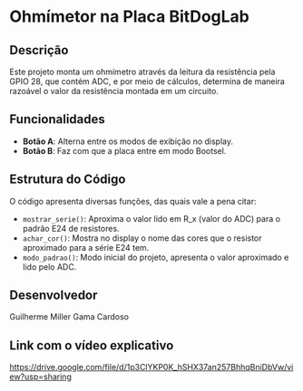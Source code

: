 # Ohmímetor na Placa BitDogLab

## Descrição
Este projeto monta um ohmímetro através da leitura da resistência pela GPIO 28, que contém ADC, e por meio de cálculos, determina de maneira razoável 
o valor da resistência montada em um circuito.

## Funcionalidades
- **Botão A**: Alterna entre os modos de exibição no display.
- **Botão B**: Faz com que a placa entre em modo Bootsel.

## Estrutura do Código
O código apresenta diversas funções, das quais vale a pena citar:

- `mostrar_serie()`: Aproxima o valor lido em R_x (valor do ADC) para o padrão E24 de resistores.
- `achar_cor()`: Mostra no display o nome das cores que o resistor aproximado para a série E24 tem.
- `modo_padrao()`: Modo inicial do projeto, apresenta o valor aproximado e lido pelo ADC.

## Desenvolvedor
Guilherme Miller Gama Cardoso

## Link com o vídeo explicativo
https://drive.google.com/file/d/1p3ClYKP0K_hSHX37an257BhhqBniDbVw/view?usp=sharing